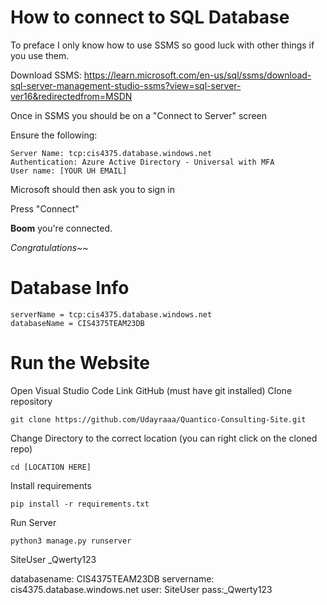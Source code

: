 # How to connect to SQL Database

To preface I only know how to use SSMS so good luck with other things if you use them.

Download SSMS: https://learn.microsoft.com/en-us/sql/ssms/download-sql-server-management-studio-ssms?view=sql-server-ver16&redirectedfrom=MSDN

Once in SSMS you should be on a "Connect to Server" screen

Ensure the following:

```Server Type: Database Engine
Server Name: tcp:cis4375.database.windows.net
Authentication: Azure Active Directory - Universal with MFA
User name: [YOUR UH EMAIL]
```
Microsoft should then ask you to sign in 

Press "Connect"

**Boom** you're connected.

_Congratulations~~_

# Database Info
```
serverName = tcp:cis4375.database.windows.net
databaseName = CIS4375TEAM23DB
```

# Run the Website

Open Visual Studio Code
Link GitHub (must have git installed)
Clone repository 
```
git clone https://github.com/Udayraaa/Quantico-Consulting-Site.git
```

Change Directory to the correct location (you can right click on the cloned repo)
```
cd [LOCATION HERE]
``` 
Install requirements
```
pip install -r requirements.txt
```
Run Server
```
python3 manage.py runserver
```

SiteUser
_Qwerty123

databasename: CIS4375TEAM23DB
servername: cis4375.database.windows.net
user: SiteUser
pass:_Qwerty123